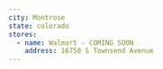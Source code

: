```yaml
---
city: Montrose
state: colorado
stores:
  - name: Walmart - COMING SOON
    address: 16750 S Townsend Avenue
---
```

